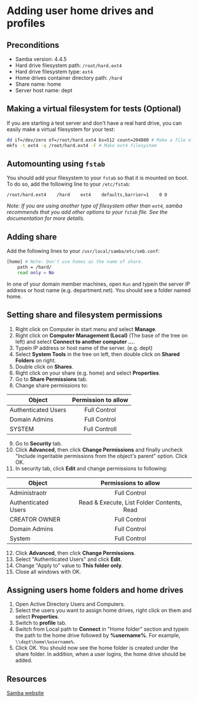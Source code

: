 Adding user home drives and profiles
====


Preconditions
----
* Samba version: 4.4.5
* Hard drive filesystem path: `/root/hard.ext4`
* Hard drive filesystem type: `ext4`
* Home drives container directory path: `/hard`
* Share name: home
* Server host name: dept


Making a virtual filesystem for tests (Optional)
----
If you are starting a test server and don't have a real hard drive, you can easily make a virtual filesystem for your test:
```bash
dd if=/dev/zero of=/root/hard.ext4 bs=512 count=204800 # Make a file of size 100Mb to be our filesystem
mkfs -t ext4 -q /root/hard.ext4 -F # Make ext4 filesystem
```


Automounting using `fstab`
----
You should add your filesystem to your `fstab` so that it is mounted on boot. To do so, add the following line to your `/etc/fstab`:
```fstab
/root/hard.ext4    /hard    ext4    defaults,barrier=1    0 0
```
_Note: If you are using another type of filesystem other than `ext4`, samba recommends that you add other options to your `fstab` file. See the documentation for more details._


Adding share
----
Add the following lines to your `/usr/local/samba/etc/smb.conf`:
```bash
[home] # Note: Don't use homes as the name of share.
	path = /hard/
	read only = No
```
In one of your domain member machines, open `Run` and typein the server IP address or host name (e.g. department.net). You should see a folder named home.


Setting share and filesystem permissions
----
1. Right click on Computer in start menu and select __Manage__.
2. Right click on __Computer Management (Local)__ (The base of the tree on left) and select __Connect to another computer ...__.
3. Typein IP address or host name of the server. (e.g. dept)
4. Select __System Tools__ in the tree on left, then double click on __Shared Folders__ on right.
5. Double click on __Shares__.
6. Right click on your share (e.g. home) and select __Properties__.
7. Go to __Share Permissions__ tab.
8. Change share permissions to:

 Object | Permission to allow
 ------ | :----------:
 Authenticated Users | Full Control
 Domain Admins | Full Control
 SYSTEM | Full Controll
9. Go to __Security__ tab.
10. Click __Advanced__, then click __Change Permissions__ and finally uncheck "Include ingeritable permissions from the object's parent" option. Click OK.
11. In security tab, click __Edit__ and change permissions to following:

 Object | Permissions to allow
 ------ | :--------------:
 Administraotr | Full Control
 Authenticated Users | Read & Execute, List Folder Contents, Read
 CREATOR OWNER | Full Control
 Domain Admins | Full Control
 System | Full Control
12. Click __Advanced__, then click __Change Permissions__.
13. Select "Authenticated Users" and click __Edit__.
14. Change "Apply to" value to __This folder only__.
15. Close all windows with OK.


Assigning users home folders and home drives
----
1. Open Active Directory Users and Computers.
2. Select the users you want to assign home drives, right click on them and select __Properties__.
3. Switch to __profile__ tab. 
4. Switch from Local path to __Connect__ in "Home folder" section and typein the path to the home drive followed by __%username%__. For example, `\\dept\home\%username%`.
5. Click OK.
You should now see the home folder is created under the share folder. In addition, when a user logins, the home drive should be added.


Resources
----
[Samba website](http://www.samba.org)
